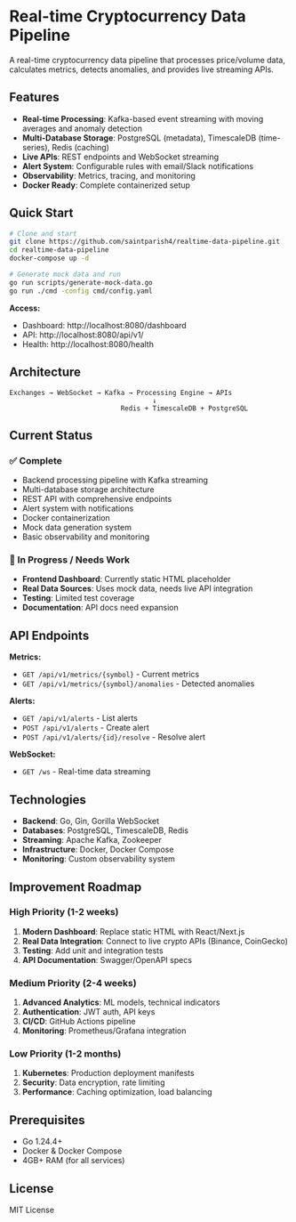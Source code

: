 # Real-time Cryptocurrency Data Pipeline

A real-time cryptocurrency data pipeline that processes price/volume data, calculates metrics, detects anomalies, and provides live streaming APIs.

## Features

- **Real-time Processing**: Kafka-based event streaming with moving averages and anomaly detection
- **Multi-Database Storage**: PostgreSQL (metadata), TimescaleDB (time-series), Redis (caching)
- **Live APIs**: REST endpoints and WebSocket streaming
- **Alert System**: Configurable rules with email/Slack notifications
- **Observability**: Metrics, tracing, and monitoring
- **Docker Ready**: Complete containerized setup

## Quick Start

```bash
# Clone and start
git clone https://github.com/saintparish4/realtime-data-pipeline.git
cd realtime-data-pipeline
docker-compose up -d

# Generate mock data and run
go run scripts/generate-mock-data.go
go run ./cmd -config cmd/config.yaml
```

**Access:**
- Dashboard: http://localhost:8080/dashboard
- API: http://localhost:8080/api/v1/
- Health: http://localhost:8080/health

## Architecture

```
Exchanges → WebSocket → Kafka → Processing Engine → APIs
                                    ↓
                            Redis + TimescaleDB + PostgreSQL
```


## Current Status

### ✅ Complete
- Backend processing pipeline with Kafka streaming
- Multi-database storage architecture
- REST API with comprehensive endpoints
- Alert system with notifications
- Docker containerization
- Mock data generation system
- Basic observability and monitoring

### 🚧 In Progress / Needs Work
- **Frontend Dashboard**: Currently static HTML placeholder
- **Real Data Sources**: Uses mock data, needs live API integration
- **Testing**: Limited test coverage
- **Documentation**: API docs need expansion

## API Endpoints

**Metrics:**
- `GET /api/v1/metrics/{symbol}` - Current metrics
- `GET /api/v1/metrics/{symbol}/anomalies` - Detected anomalies

**Alerts:**
- `GET /api/v1/alerts` - List alerts
- `POST /api/v1/alerts` - Create alert
- `POST /api/v1/alerts/{id}/resolve` - Resolve alert

**WebSocket:**
- `GET /ws` - Real-time data streaming

## Technologies

- **Backend**: Go, Gin, Gorilla WebSocket
- **Databases**: PostgreSQL, TimescaleDB, Redis
- **Streaming**: Apache Kafka, Zookeeper
- **Infrastructure**: Docker, Docker Compose
- **Monitoring**: Custom observability system

## Improvement Roadmap

### High Priority (1-2 weeks)
1. **Modern Dashboard**: Replace static HTML with React/Next.js
2. **Real Data Integration**: Connect to live crypto APIs (Binance, CoinGecko)
3. **Testing**: Add unit and integration tests
4. **API Documentation**: Swagger/OpenAPI specs

### Medium Priority (2-4 weeks)
1. **Advanced Analytics**: ML models, technical indicators
2. **Authentication**: JWT auth, API keys
3. **CI/CD**: GitHub Actions pipeline
4. **Monitoring**: Prometheus/Grafana integration

### Low Priority (1-2 months)
1. **Kubernetes**: Production deployment manifests
2. **Security**: Data encryption, rate limiting
3. **Performance**: Caching optimization, load balancing

## Prerequisites

- Go 1.24.4+
- Docker & Docker Compose
- 4GB+ RAM (for all services)

## License

MIT License